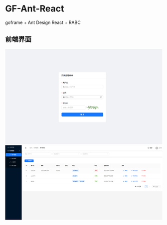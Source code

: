 # GF-Ant-React

goframe + Ant Design React + RABC 

## 前端界面

![登录界面](doc/login.png)
![用户界面](doc/user.png)
